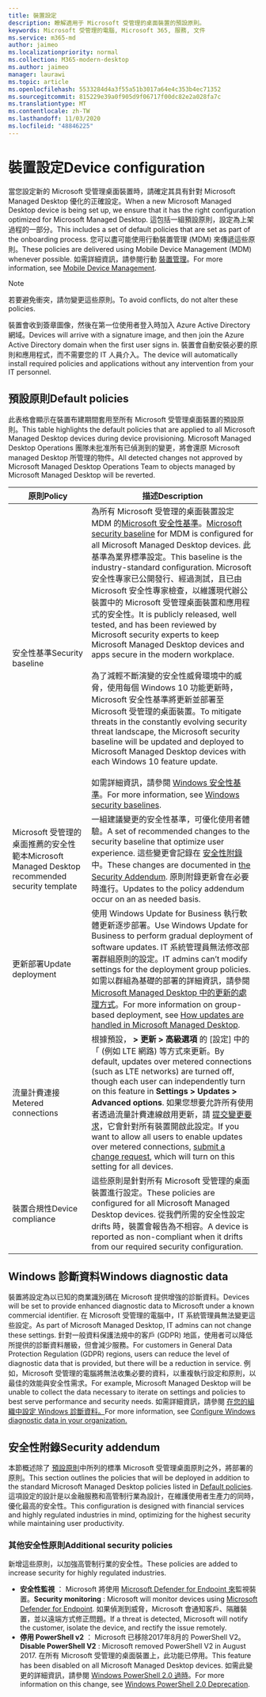 ```yaml
---
title: 裝置設定
description: 瞭解適用于 Microsoft 受管理的桌面裝置的預設原則。
keywords: Microsoft 受管理的電腦, Microsoft 365, 服務, 文件
ms.service: m365-md
author: jaimeo
ms.localizationpriority: normal
ms.collection: M365-modern-desktop
ms.author: jaimeo
manager: laurawi
ms.topic: article
ms.openlocfilehash: 5533284d4a3f55a51b3017a64e4c353b4ec71352
ms.sourcegitcommit: 815229e39a0f905d9f06717f00dc82e2a028fa7c
ms.translationtype: MT
ms.contentlocale: zh-TW
ms.lasthandoff: 11/03/2020
ms.locfileid: "48846225"
---
```

# <a name="device-configuration"></a><span data-ttu-id="baf44-104">裝置設定</span><span class="sxs-lookup"><span data-stu-id="baf44-104">Device configuration</span></span>


<!--This topic is the target for a "Learn more" link in the Enterprise Agreement (aka.ms/dev-config); do not delete.-->

<!-- Device configuration and Security Addendum-->

<span data-ttu-id="baf44-105">當您設定新的 Microsoft 受管理桌面裝置時，請確定其具有針對 Microsoft Managed Desktop 優化的正確設定。</span><span class="sxs-lookup"><span data-stu-id="baf44-105">When a new Microsoft Managed Desktop device is being set up, we ensure that it has the right configuration optimized for Microsoft Managed Desktop.</span></span> <span data-ttu-id="baf44-106">這包括一組預設原則，設定為上架過程的一部分。</span><span class="sxs-lookup"><span data-stu-id="baf44-106">This includes a set of default policies that are set as part of the onboarding process.</span></span> <span data-ttu-id="baf44-107">您可以盡可能使用行動裝置管理 (MDM) 來傳遞這些原則。</span><span class="sxs-lookup"><span data-stu-id="baf44-107">These policies are delivered using Mobile Device Management (MDM) whenever possible.</span></span> <span data-ttu-id="baf44-108">如需詳細資訊，請參閱行動 [裝置管理](https://docs.microsoft.com/windows/client-management/mdm/)。</span><span class="sxs-lookup"><span data-stu-id="baf44-108">For more information, see [Mobile Device Management](https://docs.microsoft.com/windows/client-management/mdm/).</span></span> 

>[!NOTE]
><span data-ttu-id="baf44-109">若要避免衝突，請勿變更這些原則。</span><span class="sxs-lookup"><span data-stu-id="baf44-109">To avoid conflicts, do not alter these policies.</span></span>

<span data-ttu-id="baf44-110">裝置會收到簽章圖像，然後在第一位使用者登入時加入 Azure Active Directory 網域。</span><span class="sxs-lookup"><span data-stu-id="baf44-110">Devices will arrive with a signature image, and then join the Azure Active Directory domain when the first user signs in.</span></span> <span data-ttu-id="baf44-111">裝置會自動安裝必要的原則和應用程式，而不需要您的 IT 人員介入。</span><span class="sxs-lookup"><span data-stu-id="baf44-111">The device will automatically install required policies and applications without any intervention from your IT personnel.</span></span>

## <a name="default-policies"></a><span data-ttu-id="baf44-112">預設原則</span><span class="sxs-lookup"><span data-stu-id="baf44-112">Default policies</span></span>

<span data-ttu-id="baf44-113">此表格會顯示在裝置布建期間套用至所有 Microsoft 受管理桌面裝置的預設原則。</span><span class="sxs-lookup"><span data-stu-id="baf44-113">This table highlights the default policies that are applied to all Microsoft Managed Desktop devices during device provisioning.</span></span> <span data-ttu-id="baf44-114">Microsoft Managed Desktop Operations 團隊未批准所有已偵測到的變更，將會還原 Microsoft managed Desktop 所管理的物件。</span><span class="sxs-lookup"><span data-stu-id="baf44-114">All detected changes not approved by Microsoft Managed Desktop Operations Team to objects managed by Microsoft Managed Desktop will be reverted.</span></span>

<span data-ttu-id="baf44-115">原則</span><span class="sxs-lookup"><span data-stu-id="baf44-115">Policy</span></span> | <span data-ttu-id="baf44-116">描述</span><span class="sxs-lookup"><span data-stu-id="baf44-116">Description</span></span>
--- | ---
<span data-ttu-id="baf44-117">安全性基準</span><span class="sxs-lookup"><span data-stu-id="baf44-117">Security baseline</span></span> | <span data-ttu-id="baf44-118">為所有 Microsoft 受管理的桌面裝置設定 MDM 的[Microsoft 安全性基準](https://docs.microsoft.com/windows/device-security/windows-security-baselines)。</span><span class="sxs-lookup"><span data-stu-id="baf44-118">[Microsoft security baseline](https://docs.microsoft.com/windows/device-security/windows-security-baselines) for MDM is configured for all Microsoft Managed Desktop devices.</span></span> <span data-ttu-id="baf44-119">此基準為業界標準設定。</span><span class="sxs-lookup"><span data-stu-id="baf44-119">This baseline is the industry-standard configuration.</span></span> <span data-ttu-id="baf44-120">Microsoft 安全性專家已公開發行、經過測試，且已由 Microsoft 安全性專家檢查，以維護現代辦公裝置中的 Microsoft 受管理桌面裝置和應用程式的安全性。</span><span class="sxs-lookup"><span data-stu-id="baf44-120">It is publicly released, well tested, and has been reviewed by Microsoft security experts to keep Microsoft Managed Desktop devices and apps secure in the modern workplace.</span></span> <br><br><span data-ttu-id="baf44-121">為了減輕不斷演變的安全性威脅環境中的威脅，使用每個 Windows 10 功能更新時，Microsoft 安全性基準將更新並部署至 Microsoft 受管理的桌面裝置。</span><span class="sxs-lookup"><span data-stu-id="baf44-121">To mitigate threats in the constantly evolving security threat landscape, the Microsoft security baseline will be updated and deployed to Microsoft Managed Desktop devices with each Windows 10 feature update.</span></span><br><br><span data-ttu-id="baf44-122">如需詳細資訊，請參閱 [Windows 安全性基準](https://docs.microsoft.com/windows/security/threat-protection/windows-security-baselines)。</span><span class="sxs-lookup"><span data-stu-id="baf44-122">For more information, see [Windows security baselines](https://docs.microsoft.com/windows/security/threat-protection/windows-security-baselines).</span></span>
<span data-ttu-id="baf44-123">Microsoft 受管理的桌面推薦的安全性範本</span><span class="sxs-lookup"><span data-stu-id="baf44-123">Microsoft Managed Desktop recommended security template</span></span> | <span data-ttu-id="baf44-124">一組建議變更的安全性基準，可優化使用者體驗。</span><span class="sxs-lookup"><span data-stu-id="baf44-124">A set of recommended changes to the security baseline that optimize user experience.</span></span>  <span data-ttu-id="baf44-125">這些變更會記錄在 [安全性附錄](#security-addendum)中。</span><span class="sxs-lookup"><span data-stu-id="baf44-125">These changes are documented in [the Security Addendum](#security-addendum).</span></span> <span data-ttu-id="baf44-126">原則附錄更新會在必要時進行。</span><span class="sxs-lookup"><span data-stu-id="baf44-126">Updates to the policy addendum occur on an as needed basis.</span></span>  
<span data-ttu-id="baf44-127">更新部署</span><span class="sxs-lookup"><span data-stu-id="baf44-127">Update deployment</span></span> | <span data-ttu-id="baf44-128">使用 Windows Update for Business 執行軟體更新逐步部署。</span><span class="sxs-lookup"><span data-stu-id="baf44-128">Use Windows Update for Business to perform gradual deployment of software updates.</span></span> <span data-ttu-id="baf44-129">IT 系統管理員無法修改部署群組原則的設定。</span><span class="sxs-lookup"><span data-stu-id="baf44-129">IT admins can’t modify settings for the deployment group policies.</span></span> <span data-ttu-id="baf44-130">如需以群組為基礎的部署的詳細資訊，請參閱 [Microsoft Managed Desktop 中的更新的處理方式](updates.md)。</span><span class="sxs-lookup"><span data-stu-id="baf44-130">For more information on group-based deployment, see [How updates are handled in Microsoft Managed Desktop](updates.md).</span></span>
<span data-ttu-id="baf44-131">流量計費連接</span><span class="sxs-lookup"><span data-stu-id="baf44-131">Metered connections</span></span> | <span data-ttu-id="baf44-132">根據預設， **> 更新 > 高級選項** 的 [設定] 中的「 (例如 LTE 網路) 等方式來更新。</span><span class="sxs-lookup"><span data-stu-id="baf44-132">By default, updates over metered connections (such as LTE networks) are turned off, though each user can independently turn on this feature in **Settings > Updates > Advanced options**.</span></span> <span data-ttu-id="baf44-133">如果您想要允許所有使用者透過流量計費連線啟用更新，請 [提交變更要求](../working-with-managed-desktop/admin-support.md)，它會針對所有裝置開啟此設定。</span><span class="sxs-lookup"><span data-stu-id="baf44-133">If you want to allow all users to enable updates over metered connections, [submit a change request](../working-with-managed-desktop/admin-support.md), which will turn on this setting for all devices.</span></span>
| <span data-ttu-id="baf44-134">裝置合規性</span><span class="sxs-lookup"><span data-stu-id="baf44-134">Device compliance</span></span> | <span data-ttu-id="baf44-135">這些原則是針對所有 Microsoft 受管理的桌面裝置進行設定。</span><span class="sxs-lookup"><span data-stu-id="baf44-135">These policies are configured for all Microsoft Managed Desktop devices.</span></span> <span data-ttu-id="baf44-136">從我們所需的安全性設定 drifts 時，裝置會報告為不相容。</span><span class="sxs-lookup"><span data-stu-id="baf44-136">A device is reported as non-compliant when it drifts from our required security configuration.</span></span>

## <a name="windows-diagnostic-data"></a><span data-ttu-id="baf44-137">Windows 診斷資料</span><span class="sxs-lookup"><span data-stu-id="baf44-137">Windows diagnostic data</span></span>

 <span data-ttu-id="baf44-138">裝置將設定為以已知的商業識別碼在 Microsoft 提供增強的診斷資料。</span><span class="sxs-lookup"><span data-stu-id="baf44-138">Devices will be set to provide enhanced diagnostic data to Microsoft under a known commercial identifier.</span></span> <span data-ttu-id="baf44-139">在 Microsoft 受管理的電腦中，IT 系統管理員無法變更這些設定。</span><span class="sxs-lookup"><span data-stu-id="baf44-139">As part of Microsoft Managed Desktop, IT admins can not change these settings.</span></span> <span data-ttu-id="baf44-140">針對一般資料保護法規中的客戶 (GDPR) 地區，使用者可以降低所提供的診斷資料層級，但會減少服務。</span><span class="sxs-lookup"><span data-stu-id="baf44-140">For customers in General Data Protection Regulation (GDPR) regions, users can reduce the level of diagnostic data that is provided, but there will be a reduction in service.</span></span> <span data-ttu-id="baf44-141">例如，Microsoft 受管理的電腦將無法收集必要的資料，以重複執行設定和原則，以最佳的效能與安全性需求。</span><span class="sxs-lookup"><span data-stu-id="baf44-141">For example, Microsoft Managed Desktop will be unable to collect the data necessary to iterate on settings and policies to best serve performance and security needs.</span></span> <span data-ttu-id="baf44-142">如需詳細資訊，請參閱 [在您的組織中設定 Windows 診斷資料。](https://docs.microsoft.com/windows/privacy/configure-windows-diagnostic-data-in-your-organization#enhanced-level)</span><span class="sxs-lookup"><span data-stu-id="baf44-142">For more information, see [Configure Windows diagnostic data in your organization.](https://docs.microsoft.com/windows/privacy/configure-windows-diagnostic-data-in-your-organization#enhanced-level)</span></span>

## <a name="security-addendum"></a><span data-ttu-id="baf44-143">安全性附錄</span><span class="sxs-lookup"><span data-stu-id="baf44-143">Security addendum</span></span>

 <span data-ttu-id="baf44-144">本節概述除了 [預設原則](#default-policies)中所列的標準 Microsoft 受管理桌面原則之外，將部署的原則。</span><span class="sxs-lookup"><span data-stu-id="baf44-144">This section outlines the policies that will be deployed in addition to the standard Microsoft Managed Desktop policies listed in [Default policies](#default-policies).</span></span> <span data-ttu-id="baf44-145">這項設定的設計是以金融服務和高管制行業為設計，在維護使用者生產力的同時，優化最高的安全性。</span><span class="sxs-lookup"><span data-stu-id="baf44-145">This configuration is designed with financial services and highly regulated industries in mind, optimizing for the highest security while maintaining user productivity.</span></span>

 ### <a name="additional-security-policies"></a><span data-ttu-id="baf44-146">其他安全性原則</span><span class="sxs-lookup"><span data-stu-id="baf44-146">Additional security policies</span></span>

 <span data-ttu-id="baf44-147">新增這些原則，以加強高管制行業的安全性。</span><span class="sxs-lookup"><span data-stu-id="baf44-147">These policies are added to increase security for highly regulated industries.</span></span> 
 - <span data-ttu-id="baf44-148">**安全性監視** ： Microsoft 將使用 [Microsoft Defender for Endpoint 來](https://docs.microsoft.com/windows/security/threat-protection/windows-defender-atp/windows-defender-advanced-threat-protection)監視裝置。</span><span class="sxs-lookup"><span data-stu-id="baf44-148">**Security monitoring** : Microsoft will monitor devices using [Microsoft Defender for Endpoint](https://docs.microsoft.com/windows/security/threat-protection/windows-defender-atp/windows-defender-advanced-threat-protection).</span></span> <span data-ttu-id="baf44-149">如果偵測到威脅，Microsoft 會通知客戶、隔離裝置，並以遠端方式修正問題。</span><span class="sxs-lookup"><span data-stu-id="baf44-149">If a threat is detected, Microsoft will notify the customer, isolate the device, and rectify the issue remotely.</span></span> 
 - <span data-ttu-id="baf44-150">**停用 PowerShell v2** ： Microsoft 已移除2017年8月的 PowerShell V2。</span><span class="sxs-lookup"><span data-stu-id="baf44-150">**Disable PowerShell V2** : Microsoft removed PowerShell V2 in August 2017.</span></span> <span data-ttu-id="baf44-151">在所有 Microsoft 受管理的桌面裝置上，此功能已停用。</span><span class="sxs-lookup"><span data-stu-id="baf44-151">This feature has been disabled on all Microsoft Managed Desktop devices.</span></span> <span data-ttu-id="baf44-152">如需此變更的詳細資訊，請參閱 [Windows PowerShell 2.0 過時](https://devblogs.microsoft.com/powershell/windows-powershell-2-0-deprecation/)。</span><span class="sxs-lookup"><span data-stu-id="baf44-152">For more information on this change, see [Windows PowerShell 2.0 Deprecation](https://devblogs.microsoft.com/powershell/windows-powershell-2-0-deprecation/).</span></span>

